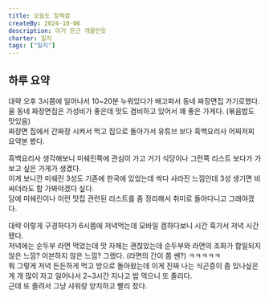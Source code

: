 ```yaml
---
title: 오늘도 일찍잠
createBy: 2024-10-06
description: 이거 은근 개꿀인듯
charter: 일지
tags: ["일지"]
---
```


## 하루 요약

대략 오후 3시쯤에 일어나서 10~20분 누워있다가 배고파서 동네 짜장면집 가기로했다.  
울 동네 짜장면집은 가성비가 좋은데 맛도 겸비하고 있어서 꽤 좋은 가게다. (볶음밥도 맛있음)  
짜장면 집에서 간짜장 시켜서 먹고 집으로 돌아가서 유튜브 보다 흑백요리사 어찌저찌 요약본 봤다.

흑백요리사 생각해보니 미쉐린쪽에 관심이 가고 거기 식당이나 그런쪽 리스트 보다가 가보고 싶은 가게가 생겼다.  
이게 보니깐 미쉐린 3성도 기존에 한국에 있었는데 싹다 사라진 느낌인데 3성 생기면 비싸더라도 함 가봐야겠다 싶다.  
담에 미쉐린이나 이런 맛집 관련된 리스트를 좀 정리해서 취미로 돌아다니고 그래야겠다.

대략 이렇게 구경하다가 6시쯤에 저녁먹는데 모바일 겜하다보니 시간 훅가서 저녁 시간됐다.  
저녁에는 순두부 라면 먹었는데 맛 자체는 괜찮았는데 순두부와 라면의 조화가 합일되지 않은 느낌? 이븐하지 않은 느낌? 그랬다. (라면의 간이 쫌 쎈?) ㅋㅋㅋㅋㅋ  
뭐 그렇게 저녁 든든하게 먹고 방으로 돌아왔는데 이게 진짜 나는 식곤증이 좀 있나싶은게 개 많이 자고 일어나서 2~3시간 지나고 밥 먹으니 또 졸리다.  
근데 또 졸려서 그냥 샤워랑 양치하고 빨리 잤다.
